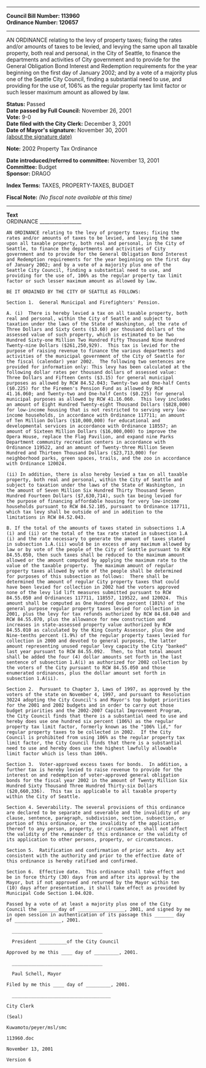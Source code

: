 * * * * *  
  
**Council Bill Number: [](#h0)[](#h2)113960**   
**Ordinance Number: 120657**  
  
* * * * *  
  
AN ORDINANCE relating to the levy of property taxes; fixing the rates and/or amounts of taxes to be levied, and levying the same upon all taxable property, both real and personal, in the City of Seattle, to finance the departments and activities of City government and to provide for the General Obligation Bond Interest and Redemption requirements for the year beginning on the first day of January 2002; and by a vote of a majority plus one of the Seattle City Council, finding a substantial need to use, and providing for the use of, 106% as the regular property tax limit factor or such lesser maximum amount as allowed by law.  
  
**Status:** Passed   
**Date passed by Full Council:** November 26, 2001   
**Vote:** 9-0   
**Date filed with the City Clerk:** December 3, 2001   
**Date of Mayor's signature:** November 30, 2001   
[(about the signature date)](/~public/approvaldate.htm)   
  
**Note:** 2002 Property Tax Ordinance  
  
  
**Date introduced/referred to committee:** November 13, 2001   
**Committee:** Budget   
**Sponsor:** DRAGO   
  
**Index Terms:** TAXES, PROPERTY-TAXES, BUDGET  
  
**Fiscal Note:** *(No fiscal note available at this time)*  
  
* * * * *  
  
**Text**  
    ORDINANCE _________________  
  
    AN ORDINANCE relating to the levy of property taxes; fixing the  
    rates and/or amounts of taxes to be levied, and levying the same  
    upon all taxable property, both real and personal, in the City of  
    Seattle, to finance the departments and activities of City  
    government and to provide for the General Obligation Bond Interest  
    and Redemption requirements for the year beginning on the first day  
    of January 2002; and by a vote of a majority plus one of the  
    Seattle City Council, finding a substantial need to use, and  
    providing for the use of, 106% as the regular property tax limit  
    factor or such lesser maximum amount as allowed by law.  
  
    BE IT ORDAINED BY THE CITY OF SEATTLE AS FOLLOWS:  
  
    Section 1.  General Municipal and Firefighters' Pension.  
  
    A. (i)  There is hereby levied a tax on all taxable property, both  
    real and personal, within the City of Seattle and subject to  
    taxation under the laws of the State of Washington, at the rate of  
    Three Dollars and Sixty Cents ($3.60) per thousand dollars of the  
    assessed value of such property, which is estimated to be Two  
    Hundred Sixty-one Million Two Hundred Fifty Thousand Nine Hundred  
    Twenty-nine Dollars ($261,250,929).  This tax is levied for the  
    purpose of raising revenue to finance the various departments and  
    activities of the municipal government of the City of Seattle for  
    the fiscal (calendar) year 2002.  The following two sentences are  
    provided for information only: This levy has been calculated at the  
    following dollar rates per thousand dollars of assessed value:  
    Three Dollars and Fifteen Cents ($3.15) for general municipal  
    purposes as allowed by RCW 84.52.043; Twenty-two and One-half Cents  
    ($0.225) for the Firemen's Pension Fund as allowed by RCW  
    41.16.060; and Twenty-two and One-half Cents ($0.225) for general  
    municipal purposes as allowed by RCW 41.16.060.  This levy includes  
    an amount of Eight Hundred Twenty-eight Thousand Dollars ($828,000)  
    for low-income housing that is not restricted to serving very low-  
    income households, in accordance with Ordinance 117711; an amount  
    of Ten Million Dollars ($10,000,000) for educational and  
    developmental services in accordance with Ordinance 118557; an  
    amount of Sixteen Million Dollars ($16,000,000) to improve the  
    Opera House, replace the Flag Pavilion, and expand nine Parks  
    Department community recreation centers in accordance with  
    Ordinance 119522, and an amount of Twenty-three Million Seven  
    Hundred and Thirteen Thousand Dollars ($23,713,000) for  
    neighborhood parks, green spaces, trails, and the zoo in accordance  
    with Ordinance 120024.  
  
    (ii) In addition, there is also hereby levied a tax on all taxable  
    property, both real and personal, within the City of Seattle and  
    subject to taxation under the laws of the State of Washington, in  
    the amount of Seven Million Six Hundred Thirty Thousand Seven  
    Hundred Fourteen Dollars ($7,630,714), such tax being levied for  
    the purpose of financing affordable housing for very low-income  
    households pursuant to RCW 84.52.105, pursuant to Ordinance 117711,  
    which tax levy shall be outside of and in addition to the  
    limitations in RCW 84.52.043.  
  
    B. If the total of the amounts of taxes stated in subsections 1.A  
    (i) and (ii) or the total of the tax rate stated in subsection 1.A  
    (i) and the rate necessary to generate the amount of taxes stated  
    in subsection 1.A.(ii) would be in excess of any maximum allowed by  
    law or by vote of the people of the City of Seattle pursuant to RCW  
    84.55.050, then such taxes shall be reduced to the maximum amount  
    allowed or the amount computed by applying the maximum rate to the  
    value of the taxable property.  The maximum amount of regular  
    property taxes allowed by vote of the people shall be determined  
    for purposes of this subsection as follows:  There shall be  
    determined the amount of regular City property taxes that could  
    have been levied for collection in 2002 had the voters approved  
    none of the levy lid lift measures submitted pursuant to RCW  
    84.55.050 and Ordinances 117711, 118557, 119522, and 120024.  This  
    amount shall be computed as One Hundred One percent (101%) of the  
    general purpose regular property taxes levied for collection in  
    2001, plus the levy for tax refunds authorized by RCW 84.68.040 and  
    RCW 84.55.070, plus the allowance for new construction and  
    increases in state-assessed property value authorized by RCW  
    84.55.010 as calculated by the King County Assessor, plus One and  
    Nine-tenths percent (1.9%) of the regular property taxes levied for  
    collection in 2000 and devoted to general purposes, the latter  
    amount representing unused regular levy capacity the City "banked"  
    last year pursuant to RCW 84.55.092.  Then, to that total amount  
    shall be added the four (4) dollar amounts set forth in the last  
    sentence of subsection 1.A(i) as authorized for 2002 collection by  
    the voters of the City pursuant to RCW 84.55.050 and those  
    enumerated ordinances, plus the dollar amount set forth in  
    subsection 1.A(ii).  
  
    Section 2.  Pursuant to Chapter 3, Laws of 1997, as approved by the  
    voters of the state on November 4, 1997, and pursuant to Resolution  
    30224 adopting the City Council's and Mayor's top budget priorities  
    for the 2001 and 2002 budgets and in order to carry out those  
    budget priorities and the 2002-2007 Capital Improvement Program,  
    the City Council finds that there is a substantial need to use and  
    hereby does use one hundred six percent (106%) as the regular  
    property tax limit factor, formerly known as the "106% lid," for  
    regular property taxes to be collected in 2002.  If the City  
    Council is prohibited from using 106% as the regular property tax  
    limit factor, the City Council finds that there is a substantial  
    need to use and hereby does use the highest lawfully allowable  
    limit factor which is less than 106%.  
  
    Section 3.  Voter-approved excess taxes for bonds.  In addition, a  
    further tax is hereby levied to raise revenue to provide for the  
    interest on and redemption of voter-approved general obligation  
    bonds for the fiscal year 2002 in the amount of Twenty Million Six  
    Hundred Sixty Thousand Three Hundred Thirty-six Dollars  
    ($20,660,336).  This tax is applicable to all taxable property  
    within the City of Seattle.  
  
    Section 4. Severability. The several provisions of this ordinance  
    are declared to be separate and severable and the invalidity of any  
    clause, sentence, paragraph, subdivision, section, subsection, or  
    portion of this ordinance, or the invalidity of the application  
    thereof to any person, property, or circumstance, shall not affect  
    the validity of the remainder of this ordinance or the validity of  
    its application to other persons, property, or circumstances.  
  
    Section 5.  Ratification and confirmation of prior acts.  Any act  
    consistent with the authority and prior to the effective date of  
    this ordinance is hereby ratified and confirmed.  
  
    Section 6.  Effective date.  This ordinance shall take effect and  
    be in force thirty (30) days from and after its approval by the  
    Mayor, but if not approved and returned by the Mayor within ten  
    (10) days after presentation, it shall take effect as provided by  
    Municipal Code Section 1.04.020.  
  
    Passed by a vote of at least a majority plus one of the City  
    Council the _______day of _________________, 2001, and signed by me  
    in open session in authentication of its passage this _______ day  
    of _________________, 2001.  
  
      _________________________________  
  
      President __________of the City Council  
  
    Approved by me this ____ day of _________, 2001.  
  
      _________________________________  
  
      Paul Schell, Mayor  
  
    Filed by me this ____ day of _________, 2001.  
  
      ____________________________________  
  
    City Clerk  
  
    (Seal)  
  
    Kuwamoto/peyer/msl/smc  
  
    113960.doc  
  
    November 13, 2001  
  
    Version 6  
